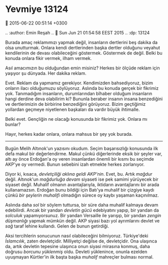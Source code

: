 Yevmiye 13124
=============

:date: 2015-06-22 00:51:14 +0300

.. :author: Emin Reşah
.. :date: Sun Jun 21 01:54:58 EEST 2015 
.. :dp: 13124 

Burada amaç reklamımızı yapmak değil, insanların dertlerini beş dakika
da olsa unutturmak. Onlara kendi dertlerinden başka dertler olduğunu
veyahut kendilerinin de devası olabileceğini göstermek. Göstermek de
değil. Belki bu konuda onlara fikir vermek, ilham vermek. 

Asıl amacımızın bu olduğundan emin misiniz? Herkes bir ölçüde reklam
için yaşıyor şu dünyada. Her dakika reklam.

Evet. Reklam da yapmamız gerekiyor. Kendimizden bahsediyoruz, bizim
onların ilacı olduğumuzu söylüyoruz. Aslında bu konuda gerçek bir
fikrimiz yok. Tanımadığım insanların, durumlarından bîhaber olduğum
insanların hangi derdine deva olabilirim ki? Bununla beraber insanın
insana benzediğini ve dertlerimizin de birbirine benzediğini
görüyoruz. Bizim geçtiğimiz yollardan geçmeye niyetlenen başkaları da
vardır büyük ihtimalle.

Belki evet. Gençliğin ne olacağı konusunda bir fikrimiz yok. Onlara mı
bunlar?

Hayır, herkes kadar onlara, onlara mahsus bir şey yok burada.

------

Bugün Melih Altınok'un yazısını okudum. Seçim başarısızlığı konusunda
ilk defa makul bir değerlendirme. Makul çünkü diğerlerinde eksik bir
şeyler var, altı ay önce Erdoğan'a oy veren insanlardan önemli bir
kısmı bu seçimde AKP'ye oy vermedi. Bunun sebebini izah etmekte herkes
zorlanıyor.

Diyor ki, kısaca, *devletçiliği aklına geldi AKP'nin*. Evet, bu. Artık
*mağdur* değil. Altınok'un *mağdurluğa devam* siyaseti ise pek samimi
yürüyecek bir siyaset değil. Muhalif olmanın avantajlarıyla, iktidarın
avantajlarını bir arada kullanamazsın. Erdoğan bunu bildiği için
Batı'ya muhalif bir çizgiye kaydı çünkü *bir şeylerin muhalifi*
olmadığın sürece oy kaybı yaşaman kaçınılmaz.

Aslında daha *sol* bir söylem tuttursa, bir süre daha muhalif kalmaya
devam edebilirdi. Ancak bir yandan *devletin gücü* edebiyatını yapıp,
bir yandan da *solculuk* yapamıyorsunuz. Bir yandan Versaille ile
yarışıp, bir yandan *zengin düşmanlığı* yapmak mümkün değil. AKP
siyasi bazı yol ayrımlarını devlet ve *sağ* taraf lehine
kullandı. Gelen de bunun getirdiği.

Aksi tercihlerin sonucunun nasıl olabileceğini
bilmiyoruz. Türkiye'deki *İslamcılık*, zaten devletçidir. Milliyetçi
değilse de, devletçidir. Ona ulaşınca da, artık devletin tepesine
ulaşınca onun siyasi mirasına konmuş, daha doğrusu *borcunu yüklenmiş*
oldu. Devleti yüklenince, onunla ezelden uyuşmayan Kürtler'in ilk
başta başka *muhalif* mahreçler bulması normal.


